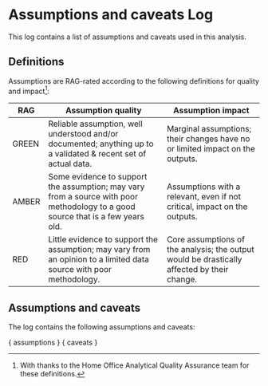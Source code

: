# Assumptions and caveats Log

This log contains a list of assumptions and caveats used in this analysis.

## Definitions

Assumptions are RAG-rated according to the following definitions for quality and impact[^1]:

| RAG   | Assumption quality                                                                                                              | Assumption impact                                                                           |
|-------|---------------------------------------------------------------------------------------------------------------------------------|---------------------------------------------------------------------------------------------|
| GREEN | Reliable assumption, well understood and/or documented; anything up to a validated & recent set of actual data.                 | Marginal assumptions; their changes have no or limited impact on the outputs.               |
| AMBER | Some evidence to support the assumption; may vary from a source with poor methodology to a good source that is a few years old. | Assumptions with a relevant, even if not critical, impact on the outputs.                   |
| RED   | Little evidence to support the assumption; may vary from an opinion to a limited data source with poor methodology.             | Core assumptions of the analysis; the output would be drastically affected by their change. |

[^1]: With thanks to the Home Office Analytical Quality Assurance team for these definitions.

## Assumptions and caveats

The log contains the following assumptions and caveats:

{ assumptions }
{ caveats }

